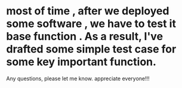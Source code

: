 # most of time , after we deployed some software , we have to  test it base function .  As a result, I've drafted some simple test case for some key important function.
Any questions, please let me know. appreciate everyone!!!
